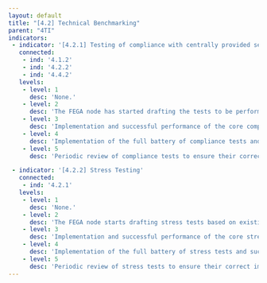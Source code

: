 ```yaml
---
layout: default
title: "[4.2] Technical Benchmarking"
parent: "4TI"
indicators:
 - indicator: '[4.2.1] Testing of compliance with centrally provided services'
   connected:
    - ind: '4.1.2'
    - ind: '4.2.2'
    - ind: '4.4.2'
   levels:
    - level: 1
      desc: 'None.'
    - level: 2
      desc: 'The FEGA node has started drafting the tests to be performed between own and central services in the FEGA ecosystem.'
    - level: 3  
      desc: 'Implementation and successful performance of the core compliance tests as defined in the FEGA ecosystem.'
    - level: 4
      desc: 'Implementation of the full battery of compliance tests and successful performance of tests to a production-level standard as defined in the FEGA ecosystem.'
    - level: 5
      desc: 'Periodic review of compliance tests to ensure their correct implementation and up-to-date with agreements taken in the FEGA ecosystem. Provide feedback and contribute to improving compliance tests, e.g. conforming to new standards, in the framework of the FEGA ecosystem as well as develop new stress tests for services unique to the node.'

 - indicator: '[4.2.2] Stress Testing'
   connected:
    - ind: '4.2.1'
   levels:
    - level: 1
      desc: 'None.'
    - level: 2
      desc: 'The FEGA node starts drafting stress tests based on existing knowledge in the FEGA community.'
    - level: 3  
      desc: 'Implementation and successful performance of the core stress tests as defined in the FEGA ecosystem.'
    - level: 4
      desc: 'Implementation of the full battery of stress tests and successful performance of tests to a production-level standard as defined in the FEGA ecosystem.'
    - level: 5
      desc: 'Periodic review of stress tests to ensure their correct implementation and up-to-date with agreements taken in the FEGA ecosystem. Provide feedback and contribute to improving existing tests, e.g. conforming to new standards, in the framework of the FEGA ecosystem as well as develop new stress tests for services unique to the node.'
---
```

